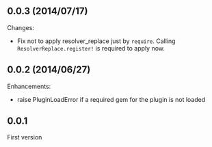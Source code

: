 ## 0.0.3 (2014/07/17)

Changes:

* Fix not to apply resolver_replace just by `require`. Calling `ResolverReplace.register!` is required to apply now.

## 0.0.2 (2014/06/27)

Enhancements:

* raise PluginLoadError if a required gem for the plugin is not loaded

## 0.0.1

First version
